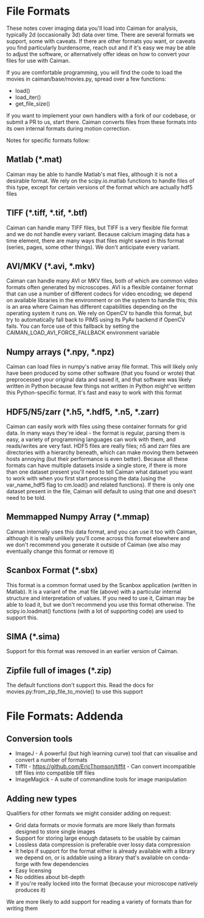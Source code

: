 File Formats
============
These notes cover imaging data you'll load into Caiman for analysis, typically 2d (occasionally 3d) data over time. There are several formats we support, some with caveats. If there are other formats you want, or caveats you find particularly burdensome, reach out and if it's easy we may be able to adjust the software, or alternatively offer ideas on how to convert your files for use with Caiman.


If you are comfortable programming, you will find the code to load the movies in caiman/base/movies.py, spread over a few functions:

- load()
- load\_iter()
- get\_file\_size()

If you want to implement your own handlers with a fork of our codebase, or submit a PR to us, start there. Caiman converts files from these formats into its own internal formats during motion correction.

Notes for specific formats follow:

Matlab (\*.mat)
---------------
Caiman may be able to handle Matlab's mat files, although it is not a desirable format. We rely on the scipy.io.matlab functions to handle files of this type, except for certain versions of the format which are actually hdf5 files

TIFF (\*.tiff, \*.tif, \*.btf)
------------------------------
Caiman can handle many TIFF files, but TIFF is a very flexible file format and we do not handle every variant. Because calcium imaging data has a time element, there are many ways that files might saved in this format (series, pages, some other things). We don't anticipate every variant.

AVI/MKV (\*.avi, \*.mkv)
------------------------
Caiman can handle many AVI or MKV files, both of which are common video formats often generated by microscopes. AVI is a flexible container format that can use a number of different codecs for video encoding; we depend on available libraries in the environment or on the system to handle this; this is an area where Caiman has different capabilities depending on the operating system it runs on. We rely on OpenCV to handle this format, but try to automatically fall back to PIMS using its PyAv backend if OpenCV fails. You can force use of this fallback by setting the CAIMAN\_LOAD\_AVI\_FORCE\_FALLBACK environment variable

Numpy arrays (\*.npy, \*.npz)
-----------------------------
Caiman can load files in numpy's native array file format. This will likely only have been produced by some other software (that you found or wrote) that preprocessed your original data and saved it, and that software was likely written in Python because few things not written in Python might've written this Python-specific format. It's fast and easy to work with this format

HDF5/N5/zarr (\*.h5, \*.hdf5, \*.n5, \*.zarr)
---------------------------------------------
Caiman can easily work with files using these container formats for grid data. In many ways they're ideal - the format is regular, parsing them is easy, a variety of programming languages can work with them, and reads/writes are very fast.  HDF5 files are really files; n5 and zarr files are directories with a hierarchy beneath, which can make moving them between hosts annoying (but their performance is even better). Because all these formats can have multiple datasets inside a single store, if there is more than one dataset present you'll need to tell Caiman what dataset you want to work with when you first start processing the data (using the var\_name\_hdf5 flag to cm.load() and related functions). If there is only one dataset present in the file, Caiman will default to using that one and doesn't need to be told.

Memmapped Numpy Array (\*.mmap)
-------------------------------
Caiman internally uses this data format, and you can use it too with Caiman, although it is really unlikely you'll come across this format elsewhere and we don't recommend you generate it outside of Caiman (we also may eventually change this format or remove it)

Scanbox Format (\*.sbx)
-----------------------
This format is a common format used by the Scanbox application (written in Matlab).  It is a variant of the .mat file (above) with a particular internal structure and interpretation of values.  If you need to use it, Caiman may be able to load it, but we don't recommend you use this format otherwise. The scipy.io.loadmat() functions (with a lot of supporting code) are used to support this.

SIMA (\*.sima)
--------------
Support for this format was removed in an earlier version of Caiman.

Zipfile full of images (\*.zip)
-------------------------------
The default functions don't support this. Read the docs for movies.py:from\_zip\_file\_to\_movie() to use this support

File Formats: Addenda
=====================

Conversion tools
----------------
- ImageJ - A powerful (but high learning curve) tool that can visualise and convert a number of formats
- TiffIt - https://github.com/EricThomson/tiffit - Can convert incompatible tiff files into compatible tiff files
- ImageMagick - A suite of commandline tools for image manipulation

Adding new types
----------------
Qualifiers for other formats we might consider adding on request:
- Grid data formats or movie formats are more likely than formats designed to store single images
- Support for storing large enough datasets to be usable by caiman
- Lossless data compression is preferable over lossy data compression
- It helps if support for the format either is already available with a library we depend on, or is addable using a library that's available on conda-forge with few dependencies
- Easy licensing
- No oddities about bit-depth
- If you're really locked into the format (because your microscope natively produces it)

We are more likely to add support for reading a variety of formats than for writing them

